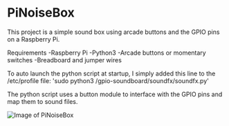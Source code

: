 # PiNoiseBox

This project is a simple sound box using arcade buttons and the GPIO pins on a Raspberry Pi. 

Requirements
-Raspberry Pi
-Python3
-Arcade buttons or momentary switches
-Breadboard and jumper wires

To auto launch the python script at startup, I simply added this line to the /etc/profile file:
'sudo python3 /gpio-soundboard/soundfx/soundfx.py'

The python script uses a button module to interface with the GPIO pins and map them to sound files.

![Image of PiNoiseBox](https://github.com/jddemcher/PiNoiseBox/images/soundfx-box.jpg)
